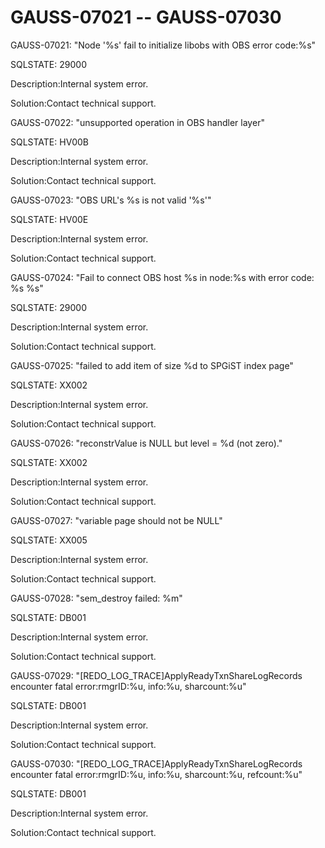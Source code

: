 # GAUSS-07021 -- GAUSS-07030<a name="EN-US_TOPIC_0302073444"></a>

GAUSS-07021: "Node '%s' fail to initialize libobs with OBS error code:%s"

SQLSTATE: 29000

Description:Internal system error.

Solution:Contact technical support.

GAUSS-07022: "unsupported operation in OBS handler layer"

SQLSTATE: HV00B

Description:Internal system error.

Solution:Contact technical support.

GAUSS-07023: "OBS URL's %s is not valid '%s'"

SQLSTATE: HV00E

Description:Internal system error.

Solution:Contact technical support.

GAUSS-07024: "Fail to connect OBS host %s in node:%s with error code: %s %s"

SQLSTATE: 29000

Description:Internal system error.

Solution:Contact technical support.

GAUSS-07025: "failed to add item of size %d to SPGiST index page"

SQLSTATE: XX002

Description:Internal system error.

Solution:Contact technical support.

GAUSS-07026: "reconstrValue is NULL but level = %d \(not zero\)."

SQLSTATE: XX002

Description:Internal system error.

Solution:Contact technical support.

GAUSS-07027: "variable page should not be NULL"

SQLSTATE: XX005

Description:Internal system error.

Solution:Contact technical support.

GAUSS-07028: "sem\_destroy failed: %m"

SQLSTATE: DB001

Description:Internal system error.

Solution:Contact technical support.

GAUSS-07029: "\[REDO\_LOG\_TRACE\]ApplyReadyTxnShareLogRecords encounter fatal error:rmgrID:%u, info:%u, sharcount:%u"

SQLSTATE: DB001

Description:Internal system error.

Solution:Contact technical support.

GAUSS-07030: "\[REDO\_LOG\_TRACE\]ApplyReadyTxnShareLogRecords encounter fatal error:rmgrID:%u, info:%u, sharcount:%u, refcount:%u"

SQLSTATE: DB001

Description:Internal system error.

Solution:Contact technical support.

